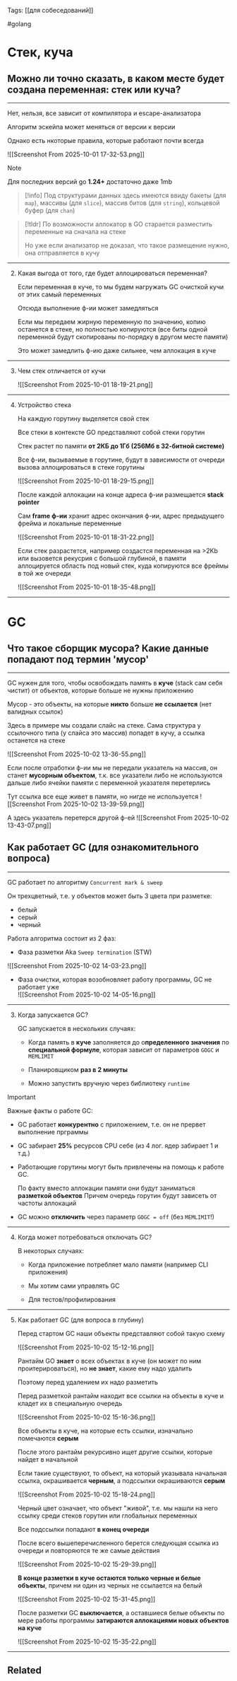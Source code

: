Tags: [[для собеседований]]

#golang 



# Стек, куча



## Можно ли точно сказать, в каком месте будет создана переменная: **стек или куча?**
---


Нет, нельзя, все зависит от компилятора и escape-анализатора

Алгоритм эскейпа может меняться от версии к версии


Однако есть нкоторые правила, которые работают почти всегда

![[Screenshot From 2025-10-01 17-32-53.png]]

> [!note] 
> Для последних версий go **1.24+** достаточно даже 1mb

> [!info] 
> Под структурами данных здесь имеются ввиду бакеты (для `map`), массивы (для `slice`), массив битов (для `string`), кольцевой буфер (для `chan`)

> [!tldr] 
> По возможности аллокатор в GO старается разместить переменные на сначала на стеке
> 
> Но уже если анализатор не доказал, что такое размещение нужно, она отправляется в кучу 
> 


---


2. Какая выгода от того, где будет аллоцироваться переменная?

	Если переменная в куче, то мы будем нагружать GC очисткой кучи от этих самый переменных
	
	Отсюда выполнение ф-ии может замедляться
	
	
	Если мы передаем жирную переменную по значению, копию останется в стеке, но полностью копируются (все биты одной переменной будут скопированы по-порядку в другом месте памяти)
	
	Это может замедлить ф-ию даже сильнее, чем аллокация в куче


---


3. Чем стек отличается от кучи

	
	![[Screenshot From 2025-10-01 18-19-21.png]]


---


4.  Устройство стека

	На каждую горутину выделяется свой стек
	
	Все стеки в контексте GO представляют собой стеки горутин
	
	Стек растет по памяти **от 2КБ до 1Гб (256Мб в 32-битной системе)**
	
	Все ф-ии, вызываемые в горутине, будут в зависимости от очереди вызова аллоцироваться в стеке горутины
	
	![[Screenshot From 2025-10-01 18-29-15.png]]
	
	
	
	После каждой аллокации на конце адреса ф-ии размещается **stack pointer**
	
	Сам **frame ф-ии** хранит адрес окончания ф-ии, адрес предыдущего фрейма и локальные переменные
	
	![[Screenshot From 2025-10-01 18-31-22.png]]
	
	
	
	Если стек разрастется, например создастся переменная на >2Kb или вызовется рекусрия с большой глубиной, в памяти аллоцируется область под новый стек, куда копируются все фреймы в той же очереди
	
	![[Screenshot From 2025-10-01 18-35-48.png]]


---





# GC


## Что такое сборщик мусора? Какие данные попадают под термин 'мусор'
---


GC нужен для того, чтобы освобождать память в **куче** (stack сам себя чистит) от объектов, которые больше не нужны приложению

Мусор - это объекты, на которые **никто** больше **не ссылается** (нет валидных ссылок)



Здесь в примере мы создали слайс на стеке. Сама структура у ссылочного типа (у слайса это массив) попадет в кучу, а ссылка останется на стеке

![[Screenshot From 2025-10-02 13-36-55.png]]

Если после отработки ф-ии мы не передали указатель на массив, он станет **мусорным объектом**, т.к. все указатели либо не используются дальше либо ячейки памяти с переменной указателя перетерлись


Тут ссылка все еще живет в памяти, но нигде не используется
![[Screenshot From 2025-10-02 13-39-59.png]]


А здесь указатель перетерся другой ф-ей
![[Screenshot From 2025-10-02 13-43-07.png]]


## Как работает GC (для ознакомительного вопроса)
---


GC работает по алгоритму `Concurrent mark & sweep`

Он трехцветный, т.е. у объектов может быть 3 цвета при разметке:

- белый
- серый
- черный


Работа алгоритма состоит из 2 фаз:

- Фаза разметки Aka `Sweep termination` (STW)
  
![[Screenshot From 2025-10-02 14-03-23.png]]


- Фаза очистки, которая возобновляет работу программы, GC не работает уже  
 ![[Screenshot From 2025-10-02 14-05-16.png]]


---


3. Когда запускается GC?

	GC запускается в нескольких случаях:
	
	- Когда память в **куче** заполняется до о**пределенного значения** по **специальной формуле**, которая зависит от параметров `GOGC` и `MEMLIMIT`
	
	- Планировщиком **раз в 2 минуты**
	  
	- Можно запустить вручную через библиотеку `runtime`


> [!important] 
> Важные факты о работе GC:
> 
> - GC работает **конкурентно** с приложением, т.е. он не прервет выполнение прграммы
> 
> - GC забирает **25%** ресурсов CPU себе (из 4 лог. ядер забирает 1 и т.д.)
> 
> - Работающие горутины могут быть привлечены на помощь к работе GC.
> 	
> 	По факту вместо аллокации памяти они будут заниматься **разметкой объектов**
> 	Причем очередь горутин будут зависеть от частоты аллокаций
> >
>>
> - GC можно **отключить** через параметр `GOGC = off` (без `MEMLIMIT`!)


---


4. Когда может потребоваться отключать GC?

	В некоторых случаях:
	
	- Когда приложение потребляет мало памяти (например CLI приложения)
	
	- Мы хотим сами управлять GC
	  
	- Для тестов/профилирования


---


5. Как работает GC (для вопроса в глубину)

	Перед стартом GC наши объекты представляют собой такую схему
	
	![[Screenshot From 2025-10-02 15-12-16.png]]
	
	Рантайм GO **знает** о всех объектах в куче (он может по ним проитерироваться), но **не знает**, какие ему надо удалить
	
	Поэтому перед удалением их надо разметить
	
	
	
	Перед разметкой рантайм находит все ссылки на объекты в куче и кладет их в специальную очередь
	
	![[Screenshot From 2025-10-02 15-16-36.png]]
	
	
	
	Все объекты в куче, на которые есть ссылки, изначально помечаются **серым**
	
	После этого рантайм рекурсивно ищет другие ссылки, которые найдет в начальной
	
	Если такие существуют, то объект, на который указывала начальная ссылка, окрашивается **черным**, а подссылки окрашиваются **серым**
	
	![[Screenshot From 2025-10-02 15-18-24.png]]
	
	Черный цвет означает, что объект "живой", т.е. мы нашли на него ссылку среди стеков горутин или глобальных переменных
	
	Все подссылки попадают **в конец очереди** 
	
	
	
	После всего вышеперечисленного берется следующая ссылка из очереди и повторяются те же самые действия
	
	![[Screenshot From 2025-10-02 15-29-39.png]]
	
	
	
	**В конце разметки в куче остаются только черные и белые объекты**, причем ни один из черных не ссылается на белый
	
	![[Screenshot From 2025-10-02 15-31-45.png]]
	
	
	
	После разметки GC **выключается**, а оставшиеся белые объекты по мере работы программы **затираются аллокациями новых объектов на куче**
	
	![[Screenshot From 2025-10-02 15-35-22.png]]





---


## Related


